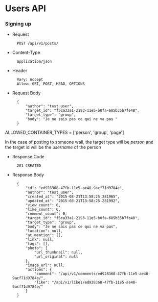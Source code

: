 # Users API

### Signing up



* Request

		POST /api/v1/posts/
		
* Content-Type

		application/json
		
* Header

		Vary: Accept
		Allow: GET, POST, HEAD, OPTIONS

* Request Body

		{
			"author": "test_user",
			"target_id": "f5ca33a1-2193-11e5-b0fa-685b35b7fe48",
			"target_type": "group", 
			"body": "Je ne sais pas ce qui ne va pas " 
		}

ALLOWED_CONTAINER_TYPES     = ['person', 'group', 'page']

In the case of posting to someone wall, the target type will be *person* and the target id will be the *username* of the person
	

* Response Code

		201 CREATED

* Response Body

		{
    		"id": "ed928368-47fb-11e5-ae48-9acf71d9784e",
    		"author": "test_user",
    		"created_at": "2015-08-21T13:58:25.281965",
    		"updated_at": "2015-08-21T13:58:25.281992",
    		"view_count": 0,
    		"like_count": 0,
    		"comment_count": 0,
    		"target_id": "f5ca33a1-2193-11e5-b0fa-685b35b7fe48",
    		"target_type": "group",
    		"body": "Je ne sais pas ce qui ne va pas",
    		"location": null,
    		"at_mention": [],
    		"link": null,
    		"tags": [],
    		"photo": {
        		"url_thumbnail": null,
        		"url_original": null
    		},
    		"image_url": null,
    		"actions": {
        		"comment": "/api/v1/comments/ed928368-47fb-11e5-ae48-9acf71d9784e/",
        		"like": "/api/v1/likes/ed928368-47fb-11e5-ae48-9acf71d9784e/"
    		}
		} 
